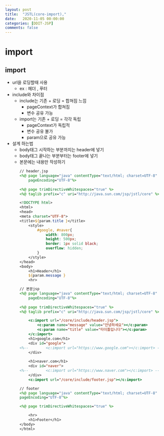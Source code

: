```yaml
---
layout: post
title:  "JSTL(core-import),"
date:   2020-11-05 00:00:00
categories: [DDIT-JSP]
comments: false
---
```


# import

## import
- url을 로딩할때 사용
    - ex : 헤더 , 푸터 
- include와 차이점
    - include는 기존 + 로딩 = 합쳐짐 느낌
        - pageContext가 합쳐짐
        - 변수 공유 가능
    - import는 기존 + 로딩 = 각각 독립
        - pageContext가 독립적
        - 변수 공유 불가
        - param으로 공유 가능 
- 설계 하는법
    - body태그 시작하는 부분까지는 header에 넣기
    - body태그 끝나는 부분부터는 footer에 넣기 
    - 본문에는 내용만 작성하기
        ```jsp
        // header.jsp
        <%@ page language="java" contentType="text/html; charset=UTF-8"
            pageEncoding="UTF-8"%>
            
        <%@ page trimDirectiveWhitespaces="true" %>
        <%@ taglib prefix="c" uri="http://java.sun.com/jsp/jstl/core" %>

        <!DOCTYPE html>
        <html>
        <head>
        <meta charset="UTF-8">
        <title>${param.title }</title>
            <style>
                #google, #naver{
                    width: 800px;
                    height: 500px;
                    border: 1px solid black;
                    overflow: hidden; 
                }
            </style>
        </head>
        <body>
            <h1>Header</h1>
            ${param.message }
            <hr>

        // 본문jsp
        <%@ page language="java" contentType="text/html; charset=UTF-8"
            pageEncoding="UTF-8"%>
            
        <%@ page trimDirectiveWhitespaces="true" %>
        <%@ taglib prefix="c" uri="http://java.sun.com/jsp/jstl/core" %>

            <c:import url="/core/include/header.jsp">
                <c:param name="message" value="안녕하세요"></c:param>
                <c:param name="title" value="타이틀입니다"></c:param>
            </c:import>
            <h1>google.com</h1>
            <div id="google">
        <%-- 		<c:import url="https://www.google.com"></c:import> --%>
            </div>
            
            <h1>naver.com</h1>
            <div id="naver">
        <%-- 		<c:import url="https://www.naver.com"></c:import> --%>
            </div>
            <c:import url="/core/include/footer.jsp"></c:import>

        // footer
        <%@ page language="java" contentType="text/html; charset=UTF-8"
        pageEncoding="UTF-8"%>
        
        <%@ page trimDirectiveWhitespaces="true" %>

            <hr>
            <h1>Footer</h1>
        </body>
        </html>
        ```